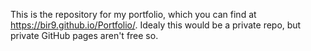 This is the repository for my portfolio, which you can find at https://bir9.github.io/Portfolio/. Idealy this would be a private repo, but private GitHub pages aren't free so.
